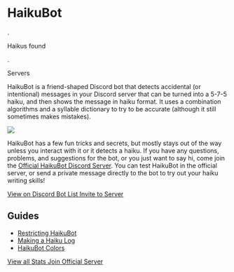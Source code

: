 # HaikuBot

<div class="button-row">
    <div class="stat-count haiku-count">
        <p class="stat-counter haiku-counter loading" data-api="haikucount" data-loop-time="10000">.</p>
        <p>Haikus found</p>
    </div>
    <div class="stat-count server-count">
        <p class="stat-counter server-counter loading" data-api="server_count" data-dbl="true" data-loop-time="300000">.</p>
        <p>Servers</p>
    </div>
</div>

HaikuBot is a friend-shaped Discord bot that detects accidental (or intentional) messages in your Discord server that can be turned into a 5-7-5 haiku, and then shows the message in haiku format. It uses a combination algorithms and a syllable dictionary to try to be accurate (although it still sometimes makes mistakes).

<img class="discord-bot-widget" src="https://discordbots.org/api/widget/372175794895585280.svg?usernamecolor=FAFAFA&topcolor=222222&middlecolor=2e2f34&datacolor=643f00&labelcolor=643f00&highlightcolor=FFCC4D" />

HaikuBot has a few fun tricks and secrets, but mostly stays out of the way unless you interact with it or it detects a haiku. If you have any questions, problems, and suggestions for the bot, or you just want to say hi, come join the [Official HaikuBot Discord Server](https://discord.gg/Cm5v93M). You can test HaikuBot in the official server, or send a private message directly to the bot to try out your haiku writing skills!

<div class="button-row">
    <a class="button button-discord" href="https://discordbots.org/bot/372175794895585280">
        View on Discord Bot List
    </a>
    <a class="button" href="https://discordapp.com/oauth2/authorize?client_id=372175794895585280&scope=bot&permissions=85056">
        Invite to Server
    </a>
</div>

## Guides

- [Restricting HaikuBot](/haikubot/guides/restricting-haikubot)
- [Making a Haiku Log](/haikubot/guides/making-a-haiku-log)
- [HaikuBot Colors](/haikubot/guides/haikubot-colors)

<div class="button-row">
    <a class="button" href="/haikubot/stats">
        View all Stats
    </a>
    <a class="button button-haiku" href="https://discord.gg/Cm5v93M">
        Join Official Server
    </a>
</div>